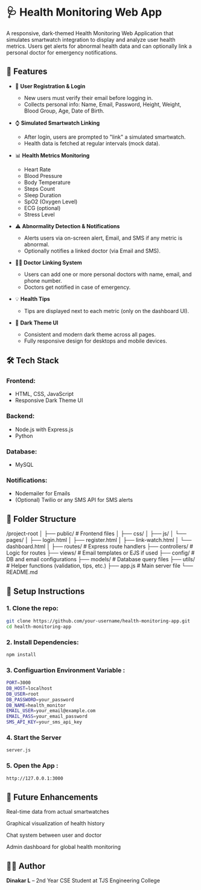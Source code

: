 # 🩺 Health Monitoring Web App

A responsive, dark-themed Health Monitoring Web Application that simulates smartwatch integration to display and analyze user health metrics. Users get alerts for abnormal health data and can optionally link a personal doctor for emergency notifications.

## 🚀 Features

- 🔐 **User Registration & Login**
  - New users must verify their email before logging in.
  - Collects personal info: Name, Email, Password, Height, Weight, Blood Group, Age, Date of Birth.

- ⌚ **Simulated Smartwatch Linking**
  - After login, users are prompted to "link" a simulated smartwatch.
  - Health data is fetched at regular intervals (mock data).

- 📊 **Health Metrics Monitoring**
  - Heart Rate
  - Blood Pressure
  - Body Temperature
  - Steps Count
  - Sleep Duration
  - SpO2 (Oxygen Level)
  - ECG (optional)
  - Stress Level

- ⚠️ **Abnormality Detection & Notifications**
  - Alerts users via on-screen alert, Email, and SMS if any metric is abnormal.
  - Optionally notifies a linked doctor (via Email and SMS).

- 👨‍⚕️ **Doctor Linking System**
  - Users can add one or more personal doctors with name, email, and phone number.
  - Doctors get notified in case of emergency.

- 💡 **Health Tips**
  - Tips are displayed next to each metric (only on the dashboard UI).

- 🎨 **Dark Theme UI**
  - Consistent and modern dark theme across all pages.
  - Fully responsive design for desktops and mobile devices.

## 🛠️ Tech Stack

### Frontend:
- HTML, CSS, JavaScript
- Responsive Dark Theme UI

### Backend:
- Node.js with Express.js
- Python

### Database:
- MySQL

### Notifications:
- Nodemailer for Emails
- (Optional) Twilio or any SMS API for SMS alerts

## 📂 Folder Structure
/project-root
│
├── public/ # Frontend files
│ ├── css/
│ ├── js/
│ └── pages/
│ ├── login.html
│ ├── register.html
│ ├── link-watch.html
│ └── dashboard.html
│
├── routes/ # Express route handlers
├── controllers/ # Logic for routes
├── views/ # Email templates or EJS if used
├── config/ # DB and email configurations
├── models/ # Database query files
├── utils/ # Helper functions (validation, tips, etc.)
├── app.js # Main server file
└── README.md


## 🧪 Setup Instructions

### 1. Clone the repo:
```bash
git clone https://github.com/your-username/health-monitoring-app.git
cd health-monitoring-app
```
### 2. Install Dependencies:
```bash
npm install
```
### 3. Configuartion Environment Variable :
```bash
PORT=3000
DB_HOST=localhost
DB_USER=root
DB_PASSWORD=your_password
DB_NAME=health_monitor
EMAIL_USER=your_email@example.com
EMAIL_PASS=your_email_password
SMS_API_KEY=your_sms_api_key
```
### 4. Start the Server
```bash
server.js
```
### 5. Open the App :
```bash
http://127.0.0.1:3000
```

## 🧠 Future Enhancements
Real-time data from actual smartwatches

Graphical visualization of health history

Chat system between user and doctor

Admin dashboard for global health monitoring

## 🙋‍♂️ Author
**Dinakar L** – 2nd Year CSE Student at TJS Engineering College

